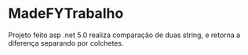 # MadeFYTrabalho

Projeto feito asp .net 5.0 realiza comparação de duas string, e retorna a diferença separando por colchetes.
